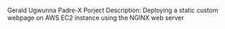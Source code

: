 Gerald Ugwunna
Padre-X
Porject Description: Deploying a static custom webpage on AWS EC2 instance using the NGINX web server 
